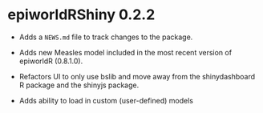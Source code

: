 # epiworldRShiny 0.2.2

* Adds a `NEWS.md` file to track changes to the package.

* Adds new Measles model included in the most recent version of epiworldR (0.8.1.0).

* Refactors UI to only use bslib and move away from the shinydashboard R package and the shinyjs package.

* Adds ability to load in custom (user-defined) models